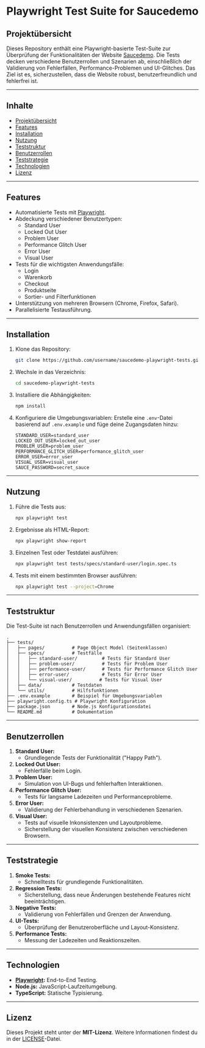 # Playwright Test Suite for Saucedemo

## Projektübersicht

Dieses Repository enthält eine Playwright-basierte Test-Suite zur Überprüfung der Funktionalitäten der Website [Saucedemo](https://www.saucedemo.com). Die Tests decken verschiedene Benutzerrollen und Szenarien ab, einschließlich der Validierung von Fehlerfällen, Performance-Problemen und UI-Glitches. Das Ziel ist es, sicherzustellen, dass die Website robust, benutzerfreundlich und fehlerfrei ist.

---

## Inhalte
- [Projektübersicht](#projekt%C3%BCbersicht)
- [Features](#features)
- [Installation](#installation)
- [Nutzung](#nutzung)
- [Teststruktur](#teststruktur)
- [Benutzerrollen](#benutzerrollen)
- [Teststrategie](#teststrategie)
- [Technologien](#technologien)
- [Lizenz](#lizenz)

---

## Features
- Automatisierte Tests mit [Playwright](https://playwright.dev).
- Abdeckung verschiedener Benutzertypen:
  - Standard User
  - Locked Out User
  - Problem User
  - Performance Glitch User
  - Error User
  - Visual User
- Tests für die wichtigsten Anwendungsfälle:
  - Login
  - Warenkorb
  - Checkout
  - Produktseite
  - Sortier- und Filterfunktionen
- Unterstützung von mehreren Browsern (Chrome, Firefox, Safari).
- Parallelisierte Testausführung.

---

## Installation
1. Klone das Repository:
   ```bash
   git clone https://github.com/username/saucedemo-playwright-tests.git
   ```

2. Wechsle in das Verzeichnis:
   ```bash
   cd saucedemo-playwright-tests
   ```

3. Installiere die Abhängigkeiten:
   ```bash
   npm install
   ```

4. Konfiguriere die Umgebungsvariablen:
   Erstelle eine `.env`-Datei basierend auf `.env.example` und füge deine Zugangsdaten hinzu:
   ```env
   STANDARD_USER=standard_user
   LOCKED_OUT_USER=locked_out_user
   PROBLEM_USER=problem_user
   PERFORMANCE_GLITCH_USER=performance_glitch_user
   ERROR_USER=error_user
   VISUAL_USER=visual_user
   SAUCE_PASSWORD=secret_sauce
   ```

---

## Nutzung
1. Führe die Tests aus:
   ```bash
   npx playwright test
   ```

2. Ergebnisse als HTML-Report:
   ```bash
   npx playwright show-report
   ```

3. Einzelnen Test oder Testdatei ausführen:
   ```bash
   npx playwright test tests/specs/standard-user/login.spec.ts
   ```

4. Tests mit einem bestimmten Browser ausführen:
   ```bash
   npx playwright test --project=Chrome
   ```

---

## Teststruktur
Die Test-Suite ist nach Benutzerrollen und Anwendungsfällen organisiert:

```
.
├── tests/
│   ├── pages/          # Page Object Model (Seitenklassen)
│   ├── specs/          # Testfälle
│   │   ├── standard-user/         # Tests für Standard User
│   │   ├── problem-user/          # Tests für Problem User
│   │   ├── performance-user/      # Tests für Performance Glitch User
│   │   ├── error-user/            # Tests für Error User
│   │   └── visual-user/          # Tests für Visual User
│   ├── data/           # Testdaten
│   └── utils/          # Hilfsfunktionen
├── .env.example        # Beispiel für Umgebungsvariablen
├── playwright.config.ts # Playwright Konfiguration
├── package.json        # Node.js Konfigurationsdatei
└── README.md           # Dokumentation
```

---

## Benutzerrollen
1. **Standard User:**
   - Grundlegende Tests der Funktionalität ("Happy Path").
2. **Locked Out User:**
   - Fehlerfälle beim Login.
3. **Problem User:**
   - Simulation von UI-Bugs und fehlerhaften Interaktionen.
4. **Performance Glitch User:**
   - Tests für langsame Ladezeiten und Performanceprobleme.
5. **Error User:**
   - Validierung der Fehlerbehandlung in verschiedenen Szenarien.
6. **Visual User:**
   - Tests auf visuelle Inkonsistenzen und Layoutprobleme.
   - Sicherstellung der visuellen Konsistenz zwischen verschiedenen Browsern.

---

## Teststrategie
1. **Smoke Tests:**
   - Schnelltests für grundlegende Funktionalitäten.
2. **Regression Tests:**
   - Sicherstellung, dass neue Änderungen bestehende Features nicht beeinträchtigen.
3. **Negative Tests:**
   - Validierung von Fehlerfällen und Grenzen der Anwendung.
4. **UI-Tests:**
   - Überprüfung der Benutzeroberfläche und Layout-Konsistenz.
5. **Performance Tests:**
   - Messung der Ladezeiten und Reaktionszeiten.

---

## Technologien
- **[Playwright](https://playwright.dev):** End-to-End Testing.
- **Node.js:** JavaScript-Laufzeitumgebung.
- **TypeScript:** Statische Typisierung.

---

## Lizenz
Dieses Projekt steht unter der **MIT-Lizenz**. Weitere Informationen findest du in der [LICENSE](LICENSE)-Datei.

